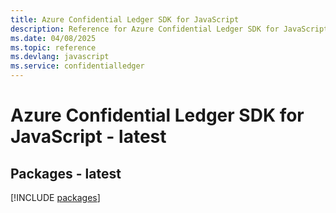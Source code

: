 ```yaml
---
title: Azure Confidential Ledger SDK for JavaScript
description: Reference for Azure Confidential Ledger SDK for JavaScript
ms.date: 04/08/2025
ms.topic: reference
ms.devlang: javascript
ms.service: confidentialledger
---
```

# Azure Confidential Ledger SDK for JavaScript - latest
## Packages - latest
[!INCLUDE [packages](confidential-ledger-index.md)]